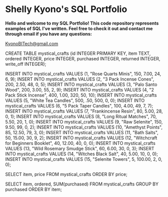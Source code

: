 # Shelly Kyono's SQL Portfolio
**Hello and welcome to my SQL Portfolio! This code repository represents examples of SQL I've written.
Feel free to check it out and contact me through email if you have any questions:**

KyonoBITech@gmail.com















CREATE TABLE mystical_crafts (id INTEGER PRIMARY KEY, item TEXT, ordered INTEGER, price INTEGER, purchased INTEGER, returned INTEGER, write_off INTEGER);

INSERT INTO mystical_crafts VALUES (1, "Rose Quarts Minis", 150, 7.00, 24, 6, 9); 
INSERT INTO mystical_crafts VALUES (2, "3 Pack Incense Cones", 200,  2.50, 48, 0, 5);
INSERT INTO mystical_crafts VALUES (3, "Palo Santo Wood", 200, 3.00, 55, 2, 9);
INSERT INTO mystical_crafts VALUES (4, "2 Pack Stick Incense", 400, 1.00, 320, 50, 10);
INSERT INTO mystical_crafts VALUES (5, "White Tea Candles", 500, .50, 500, 0, 0);
INSERT INTO mystical_crafts VALUES (6, "5 Pack Taper Candles", 100, 4.00, 49, 7, 7);
INSERT INTO mystical_crafts VALUES (7, "Frankincense Resin", 80, 5.00, 28, 0, 1);
INSERT INTO mystical_crafts VALUES (8, "Long Ritual Matches", 70, 5.50, 20, 1, 0);
INSERT INTO mystical_crafts VALUES (9, "Raw Selenite", 150, 9.50, 99, 0, 2);
INSERT INTO mystical_crafts VALUES (10, "Amethyst Points", 85, 12.50, 79, 3, 0);
INSERT INTO mystical_crafts VALUES (11, "Bath Salts", 50, 15.00, 30, 9, 2);
INSERT INTO mystical_crafts VALUES (12, "Witchcraft for Beginners Booklet", 40, 12.00, 40, 0, 0);
INSERT INTO mystical_crafts VALUES (13, "Wild Rosemary Smudge Stick", 60, 6.00, 30, 0, 3);
INSERT INTO mystical_crafts VALUES (14, "Witches Black Salt", 40, 5.00, 10, 0, 0);
INSERT INTO mystical_crafts VALUES (15, "Selenite Towers", 5, 100.00, 2, 0, 0);


SELECT item, price FROM mystical_crafts ORDER BY price;

SELECT item, ordered, SUM(purchased) FROM mystical_crafts GROUP BY purchased ORDER BY item;
